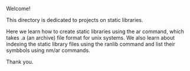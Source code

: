 Welcome!

This directory is dedicated to projects on static libraries.

Here we learn how to create static libraries using the ar command, which takes .a (an archive) file format for unix systems. We also learn about indexing the static library files using the ranlib command and list their symbbols using nm/ar commands.

Thank you.
